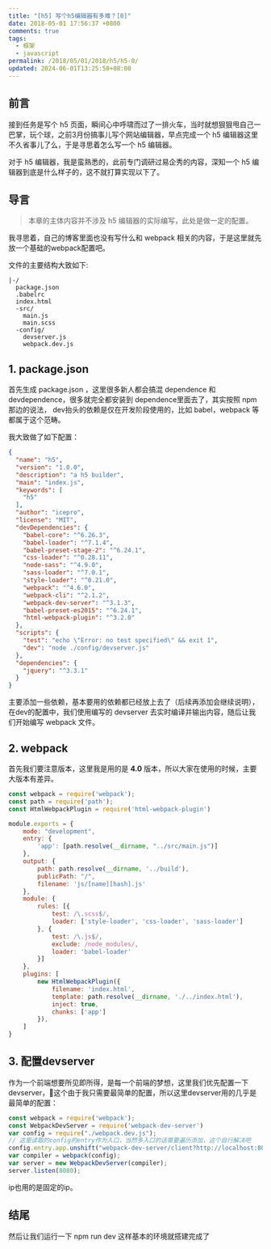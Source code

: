 ```yaml
---
title: "[h5] 写个h5编辑器有多难？[0]"
date: 2018-05-01 17:56:37 +0800
comments: true
tags:
  - 框架
  - javascript
permalink: /2018/05/01/2018/h5/h5-0/
updated: 2024-06-01T13:25:50+08:00
---
```


## 前言

接到任务是写个 h5 页面，瞬间心中呼啸而过了一排火车，当时就想狠狠甩自己一巴掌，玩个球，之前3月份搞事儿写个网站编辑器，早点完成一个 h5 编辑器这里不久省事儿了么，于是寻思着怎么写一个 h5 编辑器。

对于 h5 编辑器，我是蛮熟悉的，此前专门调研过易企秀的内容，深知一个 h5 编辑器到底是什么样子的，这不就打算实现以下了。

## 导言

> 本章的主体内容并不涉及 h5 编辑器的实际编写，此处是做一定的配置。

我寻思着，自己的博客里面也没有写什么和 webpack 相关的内容，于是这里就先放一个基础的webpack配置吧。

文件的主要结构大致如下:


```
|-/
  package.json
  .babelrc
  index.html
  -src/
    main.js
    main.scss
  -config/
    devserver.js
    webpack.dev.js
```

## 1. package.json

首先生成 package.json ，这里很多新人都会搞混 dependence 和 devdependence，很多就完全都安装到 dependence里面去了，其实按照 npm 那边的说法， dev抬头的依赖是仅在开发阶段使用的，比如 babel，webpack 等都属于这个范畴。

我大致做了如下配置：

```json
{
  "name": "h5",
  "version": "1.0.0",
  "description": "a h5 builder",
  "main": "index.js",
  "keywords": [
    "h5"
  ],
  "author": "icepro",
  "license": "MIT",
  "devDependencies": {
    "babel-core": "^6.26.3",
    "babel-loader": "^7.1.4",
    "babel-preset-stage-2": "^6.24.1",
    "css-loader": "^0.28.11",
    "node-sass": "^4.9.0",
    "sass-loader": "^7.0.1",
    "style-loader": "^0.21.0",
    "webpack": "^4.6.0",
    "webpack-cli": "^2.1.2",
    "webpack-dev-server": "^3.1.3",
    "babel-preset-es2015": "^6.24.1",
    "html-webpack-plugin": "^3.2.0"
  },
  "scripts": {
    "test": "echo \"Error: no test specified\" && exit 1",
    "dev": "node ./config/devserver.js"
  },
  "dependencies": {
    "jquery": "^3.3.1"
  }
}
```

主要添加一些依赖，基本要用的依赖都已经放上去了（后续再添加会继续说明），在dev的配置中，我们使用编写的 devserver 去实时编译并输出内容，随后让我们开始编写 webpack 文件。

## 2. webpack

首先我们要注意版本，这里我是用的是 **4.0** 版本，所以大家在使用的时候，主要大版本有差异。


```javascript
const webpack = require('webpack');
const path = require('path');
const HtmlWebpackPlugin = require('html-webpack-plugin')

module.exports = {
    mode: "development",
    entry: {
        'app': [path.resolve(__dirname, "../src/main.js")]
    },
    output: {
        path: path.resolve(__dirname, '../build'),
        publicPath: "/",
        filename: 'js/[name][hash].js'
    },
    module: {
        rules: [{
            test: /\.scss$/,
            loader: ['style-loader', 'css-loader', 'sass-loader']
        }, {
            test: /\.js$/,
            exclude: /node_modules/,
            loader: 'babel-loader'
        }]
    },
    plugins: [
        new HtmlWebpackPlugin({
            filename: 'index.html',
            template: path.resolve(__dirname, './../index.html'),
            inject: true, 
            chunks: ['app']
        }),
    ]
}
```

## 3. 配置devserver

作为一个前端想要所见即所得，是每一个前端的梦想，这里我们优先配置一下 devserver，这个由于我只需要最简单的配置，所以这里devserver用的几乎是最简单的配置：

```javascript
const webpack = require('webpack');
const WebpackDevServer = require('webpack-dev-server')
var config = require("./webpack.dev.js");
// 这里读取的config的entry作为入口，当然多入口的话需要遍历添加，这个自行解决吧
config.entry.app.unshift("webpack-dev-server/client?http://localhost:8080/");
var compiler = webpack(config);
var server = new WebpackDevServer(compiler);
server.listen(8080);
```

ip也用的是固定的ip。

## 结尾

然后让我们运行一下 npm run dev 这样基本的环境就搭建完成了

